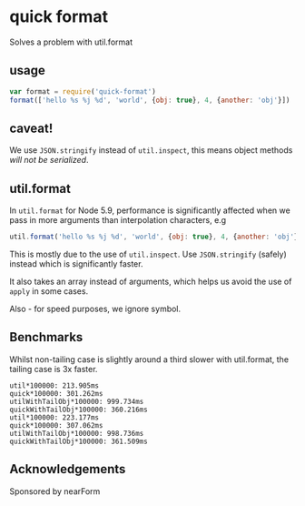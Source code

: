 # quick format

Solves a problem with util.format

## usage

```js
var format = require('quick-format')
format(['hello %s %j %d', 'world', {obj: true}, 4, {another: 'obj'}])
```

## caveat!

We use `JSON.stringify` instead of `util.inspect`, this means object
methods *will not be serialized*.

##  util.format

In `util.format` for Node 5.9, performance is significantly affected
when we pass in more arguments than interpolation characters, e.g

```js
util.format('hello %s %j %d', 'world', {obj: true}, 4, {another: 'obj'})
```

This is mostly due to the use of `util.inspect`. Use `JSON.stringify`
(safely) instead which is significantly faster. 

It also takes an array instead of arguments, which helps us 
avoid the use of `apply` in some cases.

Also - for speed purposes, we ignore symbol.

## Benchmarks

Whilst non-tailing case is slightly around a third slower with util.format,
the tailing case is 3x faster.

```
util*100000: 213.905ms
quick*100000: 301.262ms
utilWithTailObj*100000: 999.734ms
quickWithTailObj*100000: 360.216ms
util*100000: 223.177ms
quick*100000: 307.062ms
utilWithTailObj*100000: 998.736ms
quickWithTailObj*100000: 361.509ms
```

## Acknowledgements

Sponsored by nearForm
